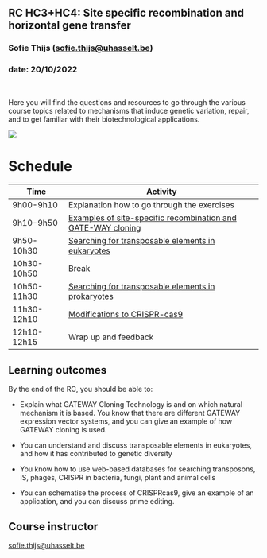 ## RC HC3+HC4: Site specific recombination and horizontal gene transfer
### Sofie Thijs (sofie.thijs@uhasselt.be)
### date: 20/10/2022


&nbsp;
&nbsp;
&nbsp;


Here you will find the questions and resources to go through the various course topics related to mechanisms that induce genetic variation, repair, and to get familiar with their biotechnological applications.


![](http://www.australasianscience.com.au/sites/default/files/imagecache/article_main_image/DNA_evolution.jpg)</center>


# Schedule
| Time  | Activity |
| ------------- | ------------- |
| 9h00-9h10     | Explanation how to go through the exercises|
| 9h10-9h50   | [Examples of site-specific recombination and GATE-WAY cloning](https://github.com/Sofie8/Course-MOGEN/blob/main/PART1.md)|
| 9h50-10h30   | [Searching for transposable elements in eukaryotes](https://github.com/Sofie8/Course-MOGEN/blob/main/PART2.md)|
| 10h30-10h50   | Break  |
| 10h50-11h30   | [Searching for transposable elements in prokaryotes](https://github.com/Sofie8/Course-MOGEN/blob/main/PART3.md)|
| 11h30-12h10   | [Modifications to CRISPR-cas9](https://github.com/Sofie8/Course-MOGEN/blob/main/PART4.md)|1
| 12h10-12h15   | Wrap up and feedback|

## Learning outcomes
By the end of the RC, you should be able to:  

- Explain what GATEWAY Cloning Technology is and on which natural mechanism it is based. You know that there are different GATEWAY expression vector systems, and you can give an example of how GATEWAY cloning is used.  

- You can understand and discuss transposable elements in eukaryotes, and how it has contributed to genetic diversity  

- You know how to use web-based databases for searching transposons, IS, phages, CRISPR in bacteria, fungi, plant and animal cells  

- You can schematise the process of CRISPRcas9, give an example of an application, and you can discuss prime editing.


## Course instructor
sofie.thijs@uhasselt.be

